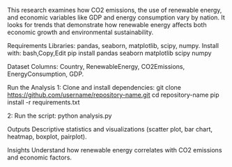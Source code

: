 This research examines how CO2 emissions, the use of renewable energy, and economic variables like GDP and energy consumption vary by nation.  It looks for trends that demonstrate how renewable energy affects both economic growth and environmental sustainability.

Requirements
Libraries: pandas, seaborn, matplotlib, scipy, numpy.
Install with:
bash,Copy,Edit
pip install pandas seaborn matplotlib scipy numpy



Dataset
Columns: Country, RenewableEnergy, CO2Emissions, EnergyConsumption, GDP.

Run the Analysis
1: Clone and install dependencies:
git clone https://github.com/username/repository-name.git
cd repository-name
pip install -r requirements.txt

2: Run the script:
python analysis.py

Outputs
Descriptive statistics and visualizations (scatter plot, bar chart, heatmap, boxplot, pairplot).

Insights
Understand how renewable energy correlates with CO2 emissions and economic factors.
